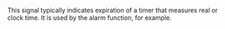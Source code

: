 This signal typically indicates expiration of a timer that measures real or clock time. It is used by the alarm function, for example. 
